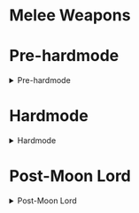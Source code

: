 # Melee Weapons
# Pre-hardmode
<details>
  <summary>Pre-hardmode</summary>

## Pre boss
- [Ice Boomerang](https://terraria.wiki.gg/wiki/Ice_Boomerang)
- [Enchanted Sword](https://terraria.wiki.gg/wiki/Enchanted_Sword) - _Can also be crafted post Desert Scourge_
- [Sergeant United Shield](https://terraria.wiki.gg/wiki/Sergeant_United_Shield) - _Rare sell from Travelling Merchant, easier to craft post Wall of Flesh_
- [Starfury](https://terraria.wiki.gg/wiki/Starfury) - _Can also be crafted post Desert Scourge_
- [Ball O' Hurt](https://terraria.wiki.gg/wiki/Ball_O%27_Hurt)
- [The Rotted Fork](https://terraria.wiki.gg/wiki/The_Rotted_Fork)
- [Wooden Boomerang](https://terraria.wiki.gg/wiki/Wooden_Boomerang)
- [Enchanted Boomerang](https://terraria.wiki.gg/wiki/Enchanted_Boomerang)
- [Shroomerang](https://terraria.wiki.gg/wiki/Shroomerang)

## Post King Slime

## Post Desert Scourge
- [Trimarang](https://terraria.wiki.gg/wiki/Trimarang)

## Post Giant Clam

## Post Eye of Cthulhu

## Post Blood Moon

## Post Acid Rain (Tier 1)

## Post Crabulon

## Post Eater of Worlds/Brain of Cthulhu

## Post Goblin Army

## Post Dark Mage (Old One's Army)

## Post The Hive Mind/The Perforators

## Post The Perforators

## Post Queen Bee

## Post Skeletron

## Post Deerclops

## Post The Slime God
- [Night's Edge](https://terraria.wiki.gg/wiki/Night%27s_Edge)

</details>

# Hardmode
<details>
  <summary>Hardmode</summary>
  
## Post Wall of Flesh
- [Chain Guillotines](https://terraria.wiki.gg/wiki/Chain_Guillotines)
- [Fetid Baghnakhs](https://terraria.wiki.gg/wiki/Fetid_Baghnakhs)
- [Cobalt Sword](https://terraria.wiki.gg/wiki/Cobalt_Sword)
- [Dao of Pow](https://terraria.wiki.gg/wiki/Dao_of_Pow)
- [Palladium Pike](https://terraria.wiki.gg/wiki/Palladium_Pike)

#### Yoyos:
- [Chik](https://terraria.wiki.gg/wiki/Chik)

## Post Giant Clam

## Post Pirate Invasion

## Post Queen Slime

## Post Cryogen

## Post Aquatic Scourge

## Post Acid Rain (Tier 2)
#### Yoyos:
- [Sulphurous Grabber](https://calamitymod.wiki.gg/wiki/Sulphurous_Grabber)

## Post Brimstone Elemental

## Post Mech Boss 1
- [Mythril Sword](https://terraria.wiki.gg/wiki/Mythril_Sword)
- [Orichalcum Halberd](https://terraria.wiki.gg/wiki/Orichalcum_Halberd)

## Post Mech Boss 2
- [Adamantite Glaive](https://terraria.wiki.gg/wiki/Adamantite_Glaive)
- [Adamantite Sword](https://terraria.wiki.gg/wiki/Adamantite_Sword)
- [Titanium Sword](https://terraria.wiki.gg/wiki/Titanium_Sword)
- [Titanium Trident](https://terraria.wiki.gg/wiki/Titanium_Trident)

## Post Mech Boss 3
- [True Excalibur](https://terraria.wiki.gg/wiki/True_Excalibur)
- [True Night's Edge](https://terraria.wiki.gg/wiki/True_Night%27s_Edge)

## Post Ogre (Old One's Army)

## Post Eclipse

## Post Calamitas Clone

## Post Plantera
- [Terra Blade](https://terraria.wiki.gg/wiki/Terra_Blade)

## Post Great Sand Shark

## Post Anahita & The Leviathan

## Post Astrum Aureus

## Post Golem

## Post Pumpkin Moon

## Post Frost Moon

## Post Martian Madness

## Post Duke Fishron

## Post The Plaguebringer Goliath

## Post Empress of Light

## Post Betsy (Old One's Army)

## Post Ravager

## Post Lunatic Cultist

## Post Astum Deus

## Post Celestial Pillars
### Post Solar Pillar

### Post Vortex Pillar

### Post Nebula Pillar

### Post Stardust Pillar

</details>

# Post-Moon Lord
<details>
  <summary>Post-Moon Lord</summary>

## Post Moon Lord

## Post Profaned Guardians

## Post Dragonfolly

## Post Providence, the Profaned Goddess

## Post Ceaseless Void

## Post Storm Weaver

## Post Signus

## Post Polterghast

## Post Acid Rain (Tier 3)
- [Phosphorescent Gauntlet](https://calamitymod.wiki.gg/wiki/Phosphorescent_Gauntlet)

## Post Old Duke

## Post Devourer of Gods

## Post Yharon
- [Zenith](https://terraria.wiki.gg/wiki/Zenith)

## Post The Exo Mechs

## Post Supreme Witch, Calamitas

</details>
